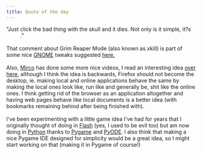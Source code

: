 ```yaml
---
title: Quote of the day
---
```

"Just click the bad thing with the skull and it dies. Not only is it simple, it?s <em style="color: rgb(255, 255, 255);">metal</em>."<br /><br />That comment about Grim Reaper Mode (also known as xkill) is part of some nice <a href="http://www.gnome.org/">GNOME</a> tweaks suggested <a href="http://www.venturecake.com/10-ideas-to-improve-gnome/">here.</a><br /><br />Also, <a href="http://macslow.thepimp.net/">Mirco</a> has done some more nice videos, I read an interesting idea <a href="http://www.onlamp.com/pub/a/onlamp/2007/05/10/rethinking-the-linux-distribution.html">over here</a>, although I think the idea is backwards, Firefox should not become the desktop, ie. making local and online applications behave the same by making the local ones look like, run like and generally be, shit like the online ones. I think getting rid of the browser as an application altogether and having web pages behave like local documents is a better idea (with bookmarks remaining behind after being finished with).<br /><br />I've been experimenting with a little game idea I've had for years <strong></strong> that I originally thought of doing in <a href="http://www.gnu.org/software/gnash">Flash</a> (yes, I used to be evil too) but am now doing in <a href="http://www.python.org/">Python</a> thanks to <a href="http://www.pygame.org/">Pygame</a> and <a href="http://pyode.sourceforge.net/">PyODE</a>. I also think that making a nice Pygame IDE designed for simplicity would be a great idea, so I might start working on that (making it in Pygame of course!)